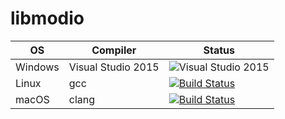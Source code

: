 # libmodio

| OS      | Compiler           | Status                                                                                                                                           |
| ------- | ------------------ | ------------------------------------------------------------------------------------------------------------------------------------------------ |
| Windows | Visual Studio 2015 | ![Visual Studio 2015](https://mrombout.visualstudio.com/_apis/public/build/definitions/a3631ad1-5aa8-4126-9115-f249d17aa8b8/2/badge)             |
| Linux   | gcc                | [![Build Status](https://travis-ci.com/mrombout/libmodio.svg?token=7zXu7HgYyJk6qWPNT96k&branch=master)](https://travis-ci.com/mrombout/libmodio) |
| macOS   | clang              | [![Build Status](https://travis-ci.com/mrombout/libmodio.svg?token=7zXu7HgYyJk6qWPNT96k&branch=master)](https://travis-ci.com/mrombout/libmodio) |
